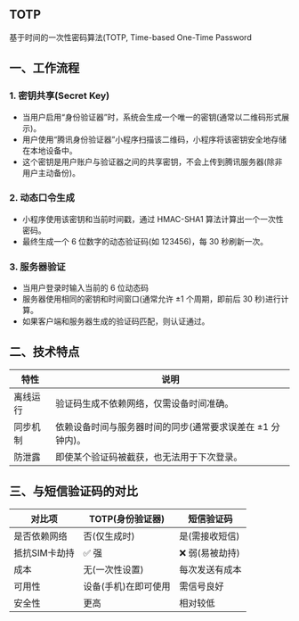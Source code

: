 ## TOTP

基于时间的一次性密码算法(TOTP, Time-based One-Time Password

## 一、工作流程

### 1. 密钥共享(Secret Key)

- 当用户启用“身份验证器”时，系统会生成一个唯一的密钥(通常以二维码形式展示)。
- 用户使用“腾讯身份验证器”小程序扫描该二维码，小程序将该密钥安全地存储在本地设备中。
- 这个密钥是用户账户与验证器之间的共享密钥，不会上传到腾讯服务器(除非用户主动备份)。

### 2. 动态口令生成

- 小程序使用该密钥和当前时间戳，通过 HMAC-SHA1 算法计算出一个一次性密码。 
- 最终生成一个 6 位数字的动态验证码(如 123456)，每 30 秒刷新一次。

### 3. 服务器验证

- 当用户登录时输入当前的 6 位动态码
- 服务器使用相同的密钥和时间窗口(通常允许 ±1 个周期，即前后 30 秒)进行计算。
- 如果客户端和服务器生成的验证码匹配，则认证通过。

## 二、技术特点

| 特性   | 说明                               |
|------|----------------------------------|
| 离线运行 | 验证码生成不依赖网络，仅需设备时间准确。             |
| 同步机制 | 依赖设备时间与服务器时间的同步(通常要求误差在 ±1 分钟内)。 |
| 防泄露  | 即使某个验证码被截获，也无法用于下次登录。            |

## 三、与短信验证码的对比

| 对比项      | 	TOTP(身份验证器) | 	短信验证码    |
|----------|--------------|-----------|
| 是否依赖网络   | 否(仅生成时)      | 是(需接收短信)  |
| 抵抗SIM卡劫持 | ✅ 强          | ❌ 弱(易被劫持) |
| 成本       | 无(一次性设置)     | 每次发送有成本   |
| 可用性      | 设备(手机)在即可使用  | 需信号良好     |
| 安全性      | 更高           | 相对较低      |


	